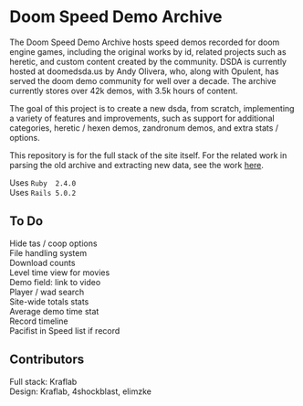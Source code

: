 # Doom Speed Demo Archive

The Doom Speed Demo Archive hosts speed demos recorded for doom engine games,
including the original works by id, related projects such as heretic, and custom
content created by the community.
DSDA is currently hosted at doomedsda.us by Andy Olivera, who, along with
Opulent, has served the doom demo community for well over a decade.
The archive currently stores over 42k demos, with 3.5k hours of content.

The goal of this project is to create a new dsda, from scratch, implementing
a variety of features and improvements, such as support for additional
categories, heretic / hexen demos, zandronum demos, and extra stats / options.

This repository is for the full stack of the site itself.  For the related
work in parsing the old archive and extracting new data, see the work
[here](https://github.com/oleksiykamenyev/DSDA_data_extraction).

Uses `Ruby  2.4.0`  
Uses `Rails 5.0.2`

## To Do
Hide tas / coop options  
File handling system  
Download counts  
Level time view for movies  
Demo field: link to video  
Player / wad search  
Site-wide totals stats  
Average demo time stat  
Record timeline  
Pacifist in Speed list if record  

## Contributors
Full stack: Kraflab  
Design: Kraflab, 4shockblast, elimzke
